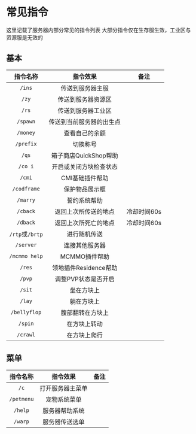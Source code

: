 # 常见指令

这里记载了服务器内部分常见的指令列表
大部分指令仅在生存服生效，工业区与资源服是无效的

## 基本

|  指令名称   |      指令效果               |          备注                |
| :---------: | :-------------------------: | :--------------------------: |
|  `/ins`|传送到服务器主服||
|  `/zy`|传送到服务器资源区||
|  `/rs`|传送到服务器工业区||
|  `/spawn`|传送到当前服务器的出生点||
|  `/money`|查看自己的余额||
|  `/prefix`|切换称号||
|  `/qs`|箱子商店QuickShop帮助||
|  `/co i`|开启或关闭方块检查状态||
|  `/cmi`|CMI基础插件帮助||
|  `/codframe`|保护物品展示框||
|  `/marry`|誓约系统帮助||
|  `/cback`|返回上次所传送的地点|冷却时间60s|
|  `/dback`|返回上次所死亡的地点|冷却时间60s|
|  `/rtp`或`/brtp`|进行随机传送||
|  `/server`|连接其他服务器||
|  `/mcmmo help`|MCMMO插件帮助||
|  `/res`|领地插件Residence帮助||
|  `/pvp`|调整PVP状态是否开启||
|  `/sit`|坐在方块上||
|  `/lay`|躺在方块上||
|  `/bellyflop`|腹部翻转在方块上||
|  `/spin`|在方块上转动||
|  `/crawl`|在方块上爬行||

## 菜单

|  指令名称   |      指令效果               |          备注                |
| :---------: | :-------------------------: | :--------------------------: |
|  `/c`|打开服务器主菜单||
|  `/petmenu`|宠物系统菜单||
|  `/help`|服务器帮助系统||
|  `/warp`|服务器传送选单||